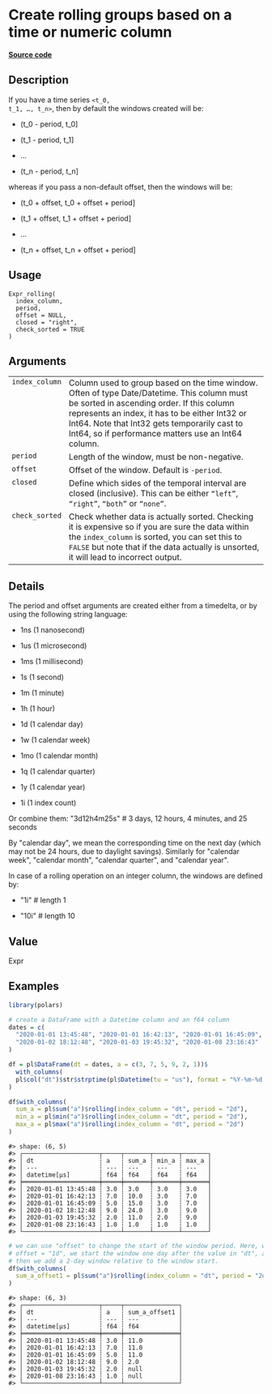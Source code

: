 
# Create rolling groups based on a time or numeric column

[**Source code**](https://github.com/pola-rs/r-polars/tree/3908b5beab9ec917b825bad8f9a820caad37cb4a/R/expr__expr.R#L3574)

## Description

If you have a time series <code style="white-space: pre;">\<t_0, t_1, …,
t_n\></code>, then by default the windows created will be:

<ul>
<li>

(t_0 - period, t_0\]

</li>
<li>

(t_1 - period, t_1\]

</li>
<li>

…

</li>
<li>

(t_n - period, t_n\]

</li>
</ul>

whereas if you pass a non-default offset, then the windows will be:

<ul>
<li>

(t_0 + offset, t_0 + offset + period\]

</li>
<li>

(t_1 + offset, t_1 + offset + period\]

</li>
<li>

…

</li>
<li>

(t_n + offset, t_n + offset + period\]

</li>
</ul>

## Usage

<pre><code class='language-R'>Expr_rolling(
  index_column,
  period,
  offset = NULL,
  closed = "right",
  check_sorted = TRUE
)
</code></pre>

## Arguments

<table>
<tr>
<td style="white-space: nowrap; font-family: monospace; vertical-align: top">
<code id="Expr_rolling_:_index_column">index_column</code>
</td>
<td>
Column used to group based on the time window. Often of type
Date/Datetime. This column must be sorted in ascending order. If this
column represents an index, it has to be either Int32 or Int64. Note
that Int32 gets temporarily cast to Int64, so if performance matters use
an Int64 column.
</td>
</tr>
<tr>
<td style="white-space: nowrap; font-family: monospace; vertical-align: top">
<code id="Expr_rolling_:_period">period</code>
</td>
<td>
Length of the window, must be non-negative.
</td>
</tr>
<tr>
<td style="white-space: nowrap; font-family: monospace; vertical-align: top">
<code id="Expr_rolling_:_offset">offset</code>
</td>
<td>
Offset of the window. Default is <code>-period</code>.
</td>
</tr>
<tr>
<td style="white-space: nowrap; font-family: monospace; vertical-align: top">
<code id="Expr_rolling_:_closed">closed</code>
</td>
<td>
Define which sides of the temporal interval are closed (inclusive). This
can be either <code>“left”</code>, <code>“right”</code>,
<code>“both”</code> or <code>“none”</code>.
</td>
</tr>
<tr>
<td style="white-space: nowrap; font-family: monospace; vertical-align: top">
<code id="Expr_rolling_:_check_sorted">check_sorted</code>
</td>
<td>
Check whether data is actually sorted. Checking it is expensive so if
you are sure the data within the <code>index_column</code> is sorted,
you can set this to <code>FALSE</code> but note that if the data
actually is unsorted, it will lead to incorrect output.
</td>
</tr>
</table>

## Details

The period and offset arguments are created either from a timedelta, or
by using the following string language:

<ul>
<li>

1ns (1 nanosecond)

</li>
<li>

1us (1 microsecond)

</li>
<li>

1ms (1 millisecond)

</li>
<li>

1s (1 second)

</li>
<li>

1m (1 minute)

</li>
<li>

1h (1 hour)

</li>
<li>

1d (1 calendar day)

</li>
<li>

1w (1 calendar week)

</li>
<li>

1mo (1 calendar month)

</li>
<li>

1q (1 calendar quarter)

</li>
<li>

1y (1 calendar year)

</li>
<li>

1i (1 index count)

</li>
</ul>

Or combine them: "3d12h4m25s" \# 3 days, 12 hours, 4 minutes, and 25
seconds

By "calendar day", we mean the corresponding time on the next day (which
may not be 24 hours, due to daylight savings). Similarly for "calendar
week", "calendar month", "calendar quarter", and "calendar year".

In case of a rolling operation on an integer column, the windows are
defined by:

<ul>
<li>

"1i" \# length 1

</li>
<li>

"10i" \# length 10

</li>
</ul>

## Value

Expr

## Examples

``` r
library(polars)

# create a DataFrame with a Datetime column and an f64 column
dates = c(
  "2020-01-01 13:45:48", "2020-01-01 16:42:13", "2020-01-01 16:45:09",
  "2020-01-02 18:12:48", "2020-01-03 19:45:32", "2020-01-08 23:16:43"
)

df = pl$DataFrame(dt = dates, a = c(3, 7, 5, 9, 2, 1))$
  with_columns(
  pl$col("dt")$str$strptime(pl$Datetime(tu = "us"), format = "%Y-%m-%d %H:%M:%S")$set_sorted()
)

df$with_columns(
  sum_a = pl$sum("a")$rolling(index_column = "dt", period = "2d"),
  min_a = pl$min("a")$rolling(index_column = "dt", period = "2d"),
  max_a = pl$max("a")$rolling(index_column = "dt", period = "2d")
)
```

    #> shape: (6, 5)
    #> ┌─────────────────────┬─────┬───────┬───────┬───────┐
    #> │ dt                  ┆ a   ┆ sum_a ┆ min_a ┆ max_a │
    #> │ ---                 ┆ --- ┆ ---   ┆ ---   ┆ ---   │
    #> │ datetime[μs]        ┆ f64 ┆ f64   ┆ f64   ┆ f64   │
    #> ╞═════════════════════╪═════╪═══════╪═══════╪═══════╡
    #> │ 2020-01-01 13:45:48 ┆ 3.0 ┆ 3.0   ┆ 3.0   ┆ 3.0   │
    #> │ 2020-01-01 16:42:13 ┆ 7.0 ┆ 10.0  ┆ 3.0   ┆ 7.0   │
    #> │ 2020-01-01 16:45:09 ┆ 5.0 ┆ 15.0  ┆ 3.0   ┆ 7.0   │
    #> │ 2020-01-02 18:12:48 ┆ 9.0 ┆ 24.0  ┆ 3.0   ┆ 9.0   │
    #> │ 2020-01-03 19:45:32 ┆ 2.0 ┆ 11.0  ┆ 2.0   ┆ 9.0   │
    #> │ 2020-01-08 23:16:43 ┆ 1.0 ┆ 1.0   ┆ 1.0   ┆ 1.0   │
    #> └─────────────────────┴─────┴───────┴───────┴───────┘

``` r
# we can use "offset" to change the start of the window period. Here, with
# offset = "1d", we start the window one day after the value in "dt", and
# then we add a 2-day window relative to the window start.
df$with_columns(
  sum_a_offset1 = pl$sum("a")$rolling(index_column = "dt", period = "2d", offset = "1d")
)
```

    #> shape: (6, 3)
    #> ┌─────────────────────┬─────┬───────────────┐
    #> │ dt                  ┆ a   ┆ sum_a_offset1 │
    #> │ ---                 ┆ --- ┆ ---           │
    #> │ datetime[μs]        ┆ f64 ┆ f64           │
    #> ╞═════════════════════╪═════╪═══════════════╡
    #> │ 2020-01-01 13:45:48 ┆ 3.0 ┆ 11.0          │
    #> │ 2020-01-01 16:42:13 ┆ 7.0 ┆ 11.0          │
    #> │ 2020-01-01 16:45:09 ┆ 5.0 ┆ 11.0          │
    #> │ 2020-01-02 18:12:48 ┆ 9.0 ┆ 2.0           │
    #> │ 2020-01-03 19:45:32 ┆ 2.0 ┆ null          │
    #> │ 2020-01-08 23:16:43 ┆ 1.0 ┆ null          │
    #> └─────────────────────┴─────┴───────────────┘

